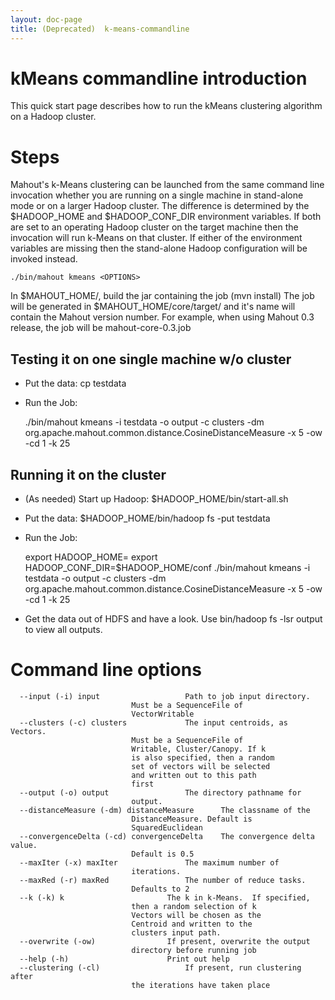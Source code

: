 ```yaml
---
layout: doc-page
title: (Deprecated)  k-means-commandline
---
```


<a name="k-means-commandline-Introduction"></a>
# kMeans commandline introduction

This quick start page describes how to run the kMeans clustering algorithm
on a Hadoop cluster. 

<a name="k-means-commandline-Steps"></a>
# Steps

Mahout's k-Means clustering can be launched from the same command line
invocation whether you are running on a single machine in stand-alone mode
or on a larger Hadoop cluster. The difference is determined by the
$HADOOP_HOME and $HADOOP_CONF_DIR environment variables. If both are set to
an operating Hadoop cluster on the target machine then the invocation will
run k-Means on that cluster. If either of the environment variables are
missing then the stand-alone Hadoop configuration will be invoked instead.


    ./bin/mahout kmeans <OPTIONS>


In $MAHOUT_HOME/, build the jar containing the job (mvn install) The job
will be generated in $MAHOUT_HOME/core/target/ and it's name will contain
the Mahout version number. For example, when using Mahout 0.3 release, the
job will be mahout-core-0.3.job


<a name="k-means-commandline-Testingitononesinglemachinew/ocluster"></a>
## Testing it on one single machine w/o cluster

* Put the data: cp <PATH TO DATA> testdata
* Run the Job: 

    ./bin/mahout kmeans -i testdata -o output -c clusters -dm
org.apache.mahout.common.distance.CosineDistanceMeasure -x 5 -ow -cd 1 -k
25


<a name="k-means-commandline-Runningitonthecluster"></a>
## Running it on the cluster

* (As needed) Start up Hadoop: $HADOOP_HOME/bin/start-all.sh
* Put the data: $HADOOP_HOME/bin/hadoop fs -put <PATH TO DATA> testdata
* Run the Job: 

    export HADOOP_HOME=<Hadoop Home Directory>
    export HADOOP_CONF_DIR=$HADOOP_HOME/conf
    ./bin/mahout kmeans -i testdata -o output -c clusters -dm org.apache.mahout.common.distance.CosineDistanceMeasure -x 5 -ow -cd 1 -k 25

* Get the data out of HDFS and have a look. Use bin/hadoop fs -lsr output
to view all outputs.

<a name="k-means-commandline-Commandlineoptions"></a>
# Command line options

      --input (-i) input			       Path to job input directory. 
    					       Must be a SequenceFile of    
    					       VectorWritable		    
      --clusters (-c) clusters		       The input centroids, as Vectors. 
    					       Must be a SequenceFile of    
    					       Writable, Cluster/Canopy. If k  
    					       is also specified, then a random 
    					       set of vectors will be selected  
    					       and written out to this path 
    					       first			    
      --output (-o) output			       The directory pathname for   
    					       output.			    
      --distanceMeasure (-dm) distanceMeasure      The classname of the	    
    					       DistanceMeasure. Default is  
    					       SquaredEuclidean 	    
      --convergenceDelta (-cd) convergenceDelta    The convergence delta value. 
    					       Default is 0.5		    
      --maxIter (-x) maxIter		       The maximum number of	    
    					       iterations.		    
      --maxRed (-r) maxRed			       The number of reduce tasks.  
    					       Defaults to 2		    
      --k (-k) k				       The k in k-Means.  If specified, 
    					       then a random selection of k 
    					       Vectors will be chosen as the    
    					       Centroid and written to the  
    					       clusters input path.	    
      --overwrite (-ow)			       If present, overwrite the output 
    					       directory before running job 
      --help (-h)				       Print out help		    
      --clustering (-cl)			       If present, run clustering after 
    					       the iterations have taken place  

